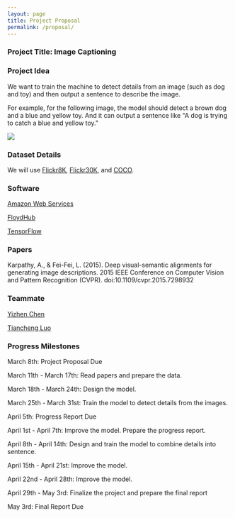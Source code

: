 ```yaml
---
layout: page
title: Project Proposal
permalink: /proposal/
---
```


### Project Title: Image Captioning

### Project Idea

We want to train the machine to detect details from an image (such as dog and toy) and then output a sentence to describe the image.

For example, for the following image, the model should detect a brown dog and a blue and yellow toy. And it can output a sentence like "A dog is trying to catch a blue and yellow toy."

![](../assets/example.jpg)

### Dataset Details

We will use [Flickr8K](http://nlp.cs.illinois.edu/HockenmaierGroup/8k-pictures.html), [Flickr30K](http://shannon.cs.illinois.edu/DenotationGraph/), and [COCO](http://cocodataset.org/).

### Software

[Amazon Web Services](https://aws.amazon.com/)

[FloydHub](https://www.floydhub.com)

[TensorFlow](https://www.tensorflow.org/)

### Papers

Karpathy, A., & Fei-Fei, L. (2015). Deep visual-semantic alignments for generating image descriptions. 2015 IEEE Conference on Computer Vision and Pattern Recognition (CVPR). doi:10.1109/cvpr.2015.7298932

### Teammate

[Yizhen Chen](https://sharedcare.io/)

[Tiancheng Luo](https://iLtc.io)

### Progress Milestones

March 8th: Project Proposal Due

March 11th - March 17th: Read papers and prepare the data.

March 18th - March 24th: Design the model. 

March 25th - March 31st: Train the model to detect details from the images.

April 5th: Progress Report Due

April 1st - April 7th: Improve the model. Prepare the progress report.

April 8th - April 14th: Design and train the model to combine details into sentence.

April 15th - April 21st: Improve the model.

April 22nd - April 28th: Improve the model.

April 29th - May 3rd: Finalize the project and prepare the final report

May 3rd: Final Report Due




